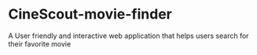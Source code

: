 # CineScout-movie-finder
A User friendly and interactive web application that helps users search for their favorite movie 
